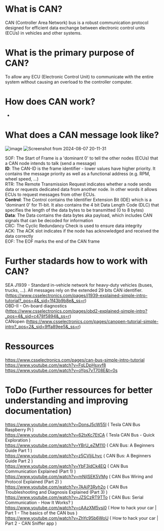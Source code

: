 # What is CAN?
CAN (Controller Area Network) bus is a robust communication protocol designed for efficient data exchange between electronic control units (ECUs) in vehicles and other systems.   

# What is the primary purpose of CAN?
To allow any ECU (Electronic Control Unit) to communicate with the entire system without causing an overload to the controller computer.  

# How does CAN work? 
-

# What does a CAN message look like?
![image](https://github.com/user-attachments/assets/7bccfbae-da65-49b5-9c2a-9898a2512945)
![Screenshot from 2024-08-07 20-11-31](https://github.com/user-attachments/assets/0017b124-60a7-46e5-b466-9d0362739c88)

SOF: The Start of Frame is a 'dominant 0' to tell the other nodes (ECUs) that a CAN node intends to talk (send a message)  
**ID**: The CAN-ID is the frame identifier - lower values have higher priority. It contains the message priority as well as a functional address (e.g. RPM, wheel speed, ...)  
RTR: The Remote Transmission Request indicates whether a node sends data or requests dedicated data from another node. In other words it allows ECUs to request messages from other ECUs.  
**Control**: The Control contains the Identifier Extension Bit (IDE) which is a 'dominant 0' for 11-bit. It also contains the 4 bit Data Length Code (DLC) that specifies the length of the data bytes to be transmitted (0 to 8 bytes)  
**Data**: The Data contains the data bytes aka payload, which includes CAN signals that can be decoded for information  
CRC: The Cyclic Redundancy Check is used to ensure data integrity  
ACK: The ACK slot indicates if the node has acknowledged and received the data correctly  
EOF: The EOF marks the end of the CAN frame  

# Further stadards how to work with CAN?
SEA J1939 - Standard in-vehicle network for heavy-duty vehicles (buses, trucks, ...). All messages rely on the extended 29 bits CAN identifier. (https://www.csselectronics.com/pages/j1939-explained-simple-intro-tutorial?_pos=4&_sid=1f43b9b8e&_ss=r)  
OBD-II - On-board diagnostics (https://www.csselectronics.com/pages/obd2-explained-simple-intro?_pos=4&_sid=c478f5894&_ss=r)  
CANopen (https://www.csselectronics.com/pages/canopen-tutorial-simple-intro?_pos=2&_sid=9ffa89ee5&_ss=r)  

# Ressources
https://www.csselectronics.com/pages/can-bus-simple-intro-tutorial  
https://www.youtube.com/watch?v=FqLDpHsxvf8  
https://www.youtube.com/watch?v=oYps7vT708E&t=0s

# ToDo (Further ressources for better understanding and improving documentation)
https://www.youtube.com/watch?v=DonsJ5cW55I ( Tesla CAN Bus Raspberry Pi )  
https://www.youtube.com/watch?v=62txKc7EtCA ( Tesla CAN Bus - Quick Exploration )  
https://www.youtube.com/watch?v=YBrU_eZM110 ( CAN Bus: A Beginners Guide Part 1 )  
https://www.youtube.com/watch?v=z5CVljiLhvc ( CAN Bus: A Beginners Guide Part 2 )  
https://www.youtube.com/watch?v=YbF3idCk4EQ ( CAN Bus Communication Explained (Part 1) )  
https://www.youtube.com/watch?v=mNjISEK5VMg ( CAN Bus Wiring and Protocol Explained (Part 2) )  
https://www.youtube.com/watch?v=7AAiP3Ryh2o ( CAN Bus Troubleshooting and Diagnosis Explained (Part 3) )  
https://www.youtube.com/watch?v=JZSCzRT9TTo ( CAN Bus: Serial Communication - How It Works? )  
https://www.youtube.com/watch?v=cAAzXM5vsi0 ( How to hack your car | Part 1 - The basics of the CAN bus )  
https://www.youtube.com/watch?v=ZhYc95b6WoU ( How to hack your car | Part 2 - CAN Sniffer app )  
